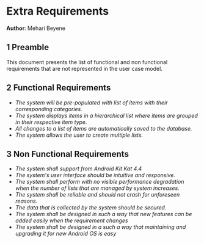 # Extra Requirements


**Author**: Mehari Beyene

## 1 Preamble

This document presents the list of functional and non functional requirements that are not represented in the user case model.

## 2 Functional Requirements
- *The system will be pre-populated with list of items with their corresponding categories.*
- *The system displays items in a hierarchical list where items are grouped in their respective item type.*
- *All changes to a list of items are automatically saved to the database.*
- *The system allows the user to create multiple lists.*

## 3 Non Functional Requirements
- *The system shall support from Android Kit Kat 4.4*
- *The system's user interface should be intuitive and responsive.*
- *The system shall perform with no visible performance degradation when the number of lists that are managed by system increases.*
- *The system shall be reliable and should not crash for unforeseen reasons.*
- *The data that is collected by the system should be secured.*
- *The system shall be designed in such a way that new features can be added easily when the requirement changes*
- *The system shall be designed in a such a way that maintaining and upgrading it for new Android OS is easy*
